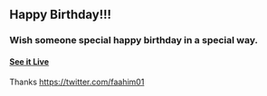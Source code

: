 ## Happy Birthday!!!

### Wish someone special happy birthday in a special way.

#### [See it Live](https://happy-birthday-esha.vercel.app)


Thanks https://twitter.com/faahim01

